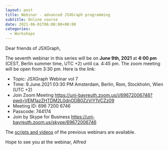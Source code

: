 ```yaml
---
layout: post
title: Webinar - advanced JSXGraph programming
subtitle: Online course
date: 2021-06-01T06:00:00+00:00
categories:
  - Workshops
---
```


Dear friends of JSXGraph,

The seventh webinar in this series will be on **June 9th, 2021** at **4:00 pm** (CEST, Berlin summer time, UTC +2)
until ca. 4:45 pm. The zoom meeting will be open from 3:30 pm.
Here is the link:

- Topic: JSXGraph Webinar vol 7
- Time: 9.June.2021 03:30 PM Amsterdam, Berlin, Rom, Stockholm, Wien (UTC +2)
- Join Zoom Meeting <https://uni-bayreuth.zoom.us/j/69672006746?pwd=VEM1azZHTDM2L0dnODB0ZzViY1VCZz09>
- Meeting ID: 696 7200 6746
- Passcode: 744174
- Join by Skype for Business <https://uni-bayreuth.zoom.us/skype/69672006746>

The [scripts and videos](/wp/docs) of the previous webinars are available.

Hope to see you at the webinar,
Alfred


